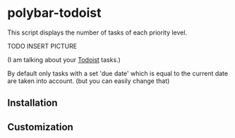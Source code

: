 # polybar-todoist

This script displays the number of tasks of each priority level.

TODO INSERT PICTURE

(I am talking about your [Todoist](https://todoist.com/) tasks.)

By default only tasks with a set 'due date' which is equal to the current date are taken into account. (but you can easily change that)

## Installation


## Customization
